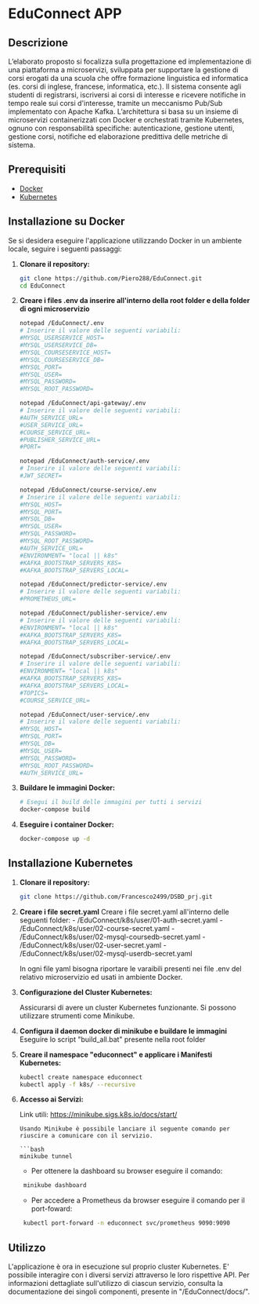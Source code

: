 # EduConnect APP
## Descrizione

L’elaborato proposto si focalizza sulla progettazione ed implementazione di una piattaforma a microservizi, sviluppata per supportare la gestione di corsi erogati da una scuola che offre formazione linguistica ed informatica (es. corsi di inglese, francese, informatica, etc.). Il sistema consente agli studenti di registrarsi, iscriversi ai corsi di interesse e ricevere notifiche in tempo reale sui corsi d'interesse, tramite un meccanismo Pub/Sub implementato con Apache Kafka.
L’architettura si basa su un insieme di microservizi containerizzati con Docker e orchestrati tramite Kubernetes, ognuno con responsabilità specifiche: autenticazione, gestione utenti, gestione corsi, notifiche ed elaborazione predittiva delle metriche di sistema.  

## Prerequisiti
- [Docker](https://docs.docker.com/)
- [Kubernetes](https://kubernetes.io/docs/home/)

## Installazione su Docker

Se si desidera eseguire l'applicazione utilizzando Docker in un ambiente locale, seguire i seguenti passaggi:

1. **Clonare il repository:**

    ```bash
    git clone https://github.com/Piero288/EduConnect.git
    cd EduConnect
    ```

2. **Creare i files .env da inserire all'interno della root folder e della folder di ogni microservizio**
    
    ```bash
    notepad /EduConnect/.env
    # Inserire il valore delle seguenti variabili:
    #MYSQL_USERSERVICE_HOST=
    #MYSQL_USERSERVICE_DB=
    #MYSQL_COURSESERVICE_HOST=
    #MYSQL_COURSESERVICE_DB=
    #MYSQL_PORT=
    #MYSQL_USER=
    #MYSQL_PASSWORD=
    #MYSQL_ROOT_PASSWORD=
    ```
    ```bash
    notepad /EduConnect/api-gateway/.env
    # Inserire il valore delle seguenti variabili:
    #AUTH_SERVICE_URL=
    #USER_SERVICE_URL=
    #COURSE_SERVICE_URL=
    #PUBLISHER_SERVICE_URL=
    #PORT=
    ```
    ```bash
    notepad /EduConnect/auth-service/.env
    # Inserire il valore delle seguenti variabili:
    #JWT_SECRET=
    ```
    ```bash
    notepad /EduConnect/course-service/.env
    # Inserire il valore delle seguenti variabili:
    #MYSQL_HOST=
    #MYSQL_PORT=
    #MYSQL_DB=
    #MYSQL_USER=
    #MYSQL_PASSWORD=
    #MYSQL_ROOT_PASSWORD=
    #AUTH_SERVICE_URL=
    #ENVIRONMENT= "local || k8s"
    #KAFKA_BOOTSTRAP_SERVERS_K8S=
    #KAFKA_BOOTSTRAP_SERVERS_LOCAL=
    ```
    ```bash
    notepad /EduConnect/predictor-service/.env
    # Inserire il valore delle seguenti variabili:
    #PROMETHEUS_URL=
    ```
    ```bash
    notepad /EduConnect/publisher-service/.env
    # Inserire il valore delle seguenti variabili:
    #ENVIRONMENT= "local || k8s"
    #KAFKA_BOOTSTRAP_SERVERS_K8S=
    #KAFKA_BOOTSTRAP_SERVERS_LOCAL=
    ```
    ```bash
    notepad /EduConnect/subscriber-service/.env
    # Inserire il valore delle seguenti variabili:
    #ENVIRONMENT= "local || k8s"
    #KAFKA_BOOTSTRAP_SERVERS_K8S=
    #KAFKA_BOOTSTRAP_SERVERS_LOCAL=
    #TOPICS=
    #COURSE_SERVICE_URL=
    ```
    ```bash
    notepad /EduConnect/user-service/.env
    # Inserire il valore delle seguenti variabili:
    #MYSQL_HOST=
    #MYSQL_PORT=
    #MYSQL_DB=
    #MYSQL_USER=
    #MYSQL_PASSWORD=
    #MYSQL_ROOT_PASSWORD=
    #AUTH_SERVICE_URL=
    ```

3. **Buildare le immagini Docker:**

    ```bash
    # Esegui il build delle immagini per tutti i servizi
    docker-compose build
    ```

4. **Eseguire i container Docker:**

    ```bash
    docker-compose up -d
    ```

## Installazione Kubernetes

1. **Clonare il repository:**

   ```bash
   git clone https://github.com/Francesco2499/DSBD_prj.git
   ```

2. **Creare i file secret.yaml**
    Creare i file secret.yaml all'interno delle seguenti folder:
        - /EduConnect/k8s/user/01-auth-secret.yaml
        - /EduConnect/k8s/user/02-course-secret.yaml
        - /EduConnect/k8s/user/02-mysql-coursedb-secret.yaml
        - /EduConnect/k8s/user/02-user-secret.yaml
        - /EduConnect/k8s/user/02-mysql-userdb-secret.yaml

    In ogni file yaml bisogna riportare le varaibili presenti nei file .env del relativo microservizio ed usati in ambiente Docker.

3. **Configurazione del Cluster Kubernetes:**

    Assicurarsi di avere un cluster Kubernetes funzionante. Si possono utilizzare strumenti come Minikube.

4. **Configura il daemon docker di minikube e buildare le immagini**
    Eseguire lo script "build_all.bat" presente nella root folder

5. **Creare il namespace "educonnect" e applicare i Manifesti Kubernetes:**

    ```bash
    kubectl create namespace educonnect
    kubectl apply -f k8s/ --recursive
    ```

5. **Accesso ai Servizi:**

    Link utili: https://minikube.sigs.k8s.io/docs/start/

     ```
    Usando Minikube è possibile lanciare il seguente comando per riuscire a comunicare con il servizio.

     ```bash
     minikube tunnel
     ```
    
    - Per ottenere la dashboard su browser eseguire il comando:
   
    ```bash
     minikube dashboard
     ```

    - Per accedere a Prometheus da browser eseguire il comando per il port-foward:
    
    ```bash
     kubectl port-forward -n educonnect svc/prometheus 9090:9090
     ```

## Utilizzo

L'applicazione è ora in esecuzione sul proprio cluster Kubernetes. E' possibile interagire con i diversi servizi attraverso le loro rispettive API. Per informazioni dettagliate sull'utilizzo di ciascun servizio, consulta la documentazione dei singoli componenti, presente in "/EduConnect/docs/".
